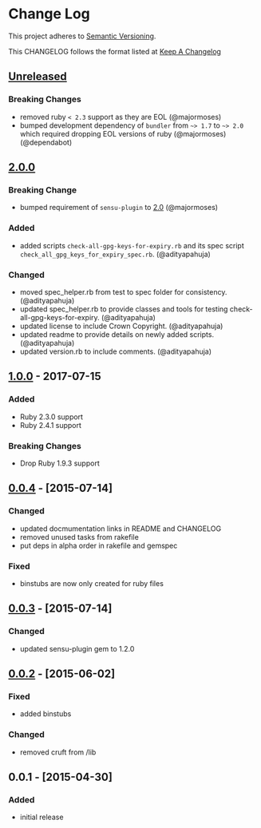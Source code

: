 # Change Log
This project adheres to [Semantic Versioning](http://semver.org/).

This CHANGELOG follows the format listed at [Keep A Changelog](http://keepachangelog.com/)

## [Unreleased]

### Breaking Changes
- removed ruby `< 2.3` support as they are EOL (@majormoses)
- bumped development dependency of `bundler` from `~> 1.7` to `~> 2.0` which required dropping EOL versions of ruby (@majormoses) (@dependabot)


## [2.0.0]
### Breaking Change
- bumped requirement of `sensu-plugin` to [2.0](https://github.com/sensu-plugins/sensu-plugin/blob/master/CHANGELOG.md#v200---2017-03-29) (@majormoses)

### Added
- added scripts `check-all-gpg-keys-for-expiry.rb` and its spec script `check_all_gpg_keys_for_expiry_spec.rb`. (@adityapahuja)

### Changed
- moved spec_helper.rb from test to spec folder for consistency. (@adityapahuja)
- updated spec_helper.rb to provide classes and tools for testing check-all-gpg-keys-for-expiry. (@adityapahuja)
- updated license to include Crown Copyright. (@adityapahuja)
- updated readme to provide details on newly added scripts. (@adityapahuja)
- updated version.rb to include comments. (@adityapahuja)

## [1.0.0] -  2017-07-15
### Added
- Ruby 2.3.0 support
- Ruby 2.4.1 support

### Breaking Changes
- Drop Ruby 1.9.3 support

## [0.0.4] - [2015-07-14]
### Changed
- updated docmumentation links in README and CHANGELOG
- removed unused tasks from rakefile
- put deps in alpha order in rakefile and gemspec

### Fixed
- binstubs are now only created for ruby files

## [0.0.3] - [2015-07-14]
### Changed
- updated sensu-plugin gem to 1.2.0

## [0.0.2] - [2015-06-02]
### Fixed
- added binstubs

### Changed
- removed cruft from /lib

## 0.0.1 - [2015-04-30]
### Added
- initial release

[Unreleased]: https://github.com/sensu-plugins/sensu-plugins-gpg/compare/2.0.0...HEAD
[2.0.0]: https://github.com/sensu-plugins/sensu-plugins-gpg/compare/1.0.0...2.0.0
[1.0.0]: https://github.com/sensu-plugins/sensu-plugins-gpg/compare/0.0.4...1.0.0
[0.0.4]: https://github.com/sensu-plugins/sensu-plugins-gpg/compare/0.0.3...0.0.4
[0.0.3]: https://github.com/sensu-plugins/sensu-plugins-gpg/compare/0.0.2...0.0.3
[0.0.2]: https://github.com/sensu-plugins/sensu-plugins-gpg/compare/0.0.1...0.0.2
